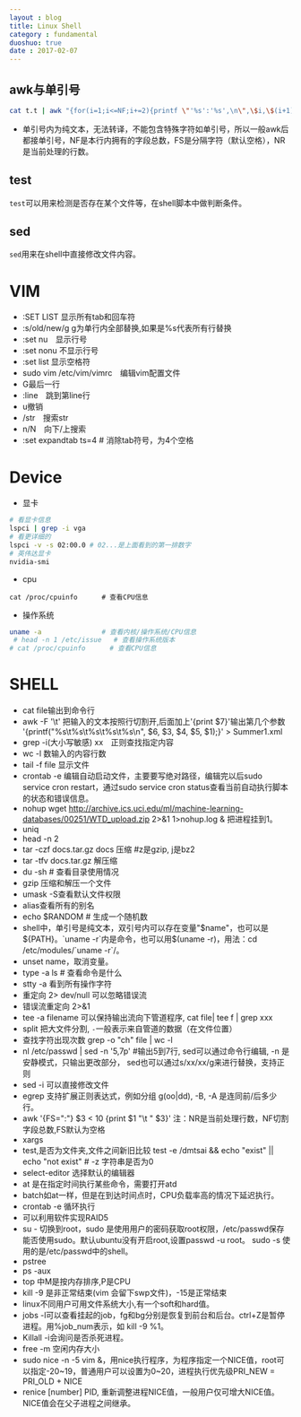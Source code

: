 ```yaml
---
layout : blog
title: Linux Shell
category : fundamental
duoshuo: true
date : 2017-02-07
---
```


## awk与单引号
```bash
cat t.t | awk "{for(i=1;i<=NF;i+=2){printf \"'%s':'%s',\n\",\$i,\$(i+1)}}"
```
* 单引号内为纯文本，无法转译，不能包含特殊字符如单引号，所以一般awk后都接单引号，NF是本行内拥有的字段总数，FS是分隔字符（默认空格），NR是当前处理的行数。

## test
`test`可以用来检测是否存在某个文件等，在shell脚本中做判断条件。

## sed
`sed`用来在shell中直接修改文件内容。

# VIM
* :SET LIST 显示所有tab和回车符
* :s/old/new/g g为单行内全部替换,如果是%s代表所有行替换
* :set nu　显示行号
* :set nonu 不显示行号
* :set list 显示空格符
* sudo vim /etc/vim/vimrc　编辑vim配置文件
* G最后一行
* :line　跳到第line行
* u撤销
* /str　搜索str
* n/N　向下/上搜索
* :set expandtab ts=4 # 消除tab符号，为4个空格

# Device
* 显卡
```bash
# 看显卡信息
lspci | grep -i vga
# 看更详细的
lspci -v -s 02:00.0 # 02...是上面看到的第一排数字
# 英伟达显卡
nvidia-smi
```
* cpu
```
cat /proc/cpuinfo      # 查看CPU信息
```
* 操作系统
```bash
uname -a               # 查看内核/操作系统/CPU信息
 # head -n 1 /etc/issue   # 查看操作系统版本 
# cat /proc/cpuinfo      # 查看CPU信息
```

# SHELL
* cat file输出到命令行
* awk -F '\t' 把输入的文本按照行切割开,后面加上'{print $7}'输出第几个参数
 '{printf("%s\t%s\t%s\t%s\t%s\n", $6, $3, $4, $5, $1);}' > Summer1.xml
* grep -i(大小写敏感) xx　正则查找指定内容
* wc -l 数输入的内容行数
* tail -f file 显示文件
* crontab -e 编辑自动启动文件，主要要写绝对路径，编辑完以后sudo service cron restart，通过sudo service cron status查看当前自动执行脚本的状态和错误信息。
* nohup wget http://archive.ics.uci.edu/ml/machine-learning-databases/00251/WTD_upload.zip 2>&1 1>nohup.log & 把进程挂到1。
* uniq
* head -n 2
* tar -czf docs.tar.gz docs 压缩 #z是gzip, j是bz2
* tar -tfv docs.tar.gz 解压缩
* du -sh # 查看目录使用情况
* gzip 压缩和解压一个文件
* umask -S查看默认文件权限
* alias查看所有的别名
* echo $RANDOM # 生成一个随机数
* shell中，单引号是纯文本，双引号内可以存在变量"$name"，也可以是${PATH}。\`uname -r\`内是命令，也可以用$(uname -r)，用法：cd /etc/modules/\`uname -r\`/。
* unset name，取消变量。
* type -a ls # 查看命令是什么
* stty -a 看到所有操作字符
* 重定向 2> dev/null 可以忽略错误流
* 错误流重定向 2>&1
* tee -a filename 可以保持输出流向下管道程序, cat file| tee f | grep xxx
* split 把大文件分割, `-`一般表示来自管道的数据（在文件位置）
* 查找字符出现次数 grep -o "ch" file | wc -l
* nl /etc/passwd | sed -n '5,7p'  #输出5到7行, sed可以通过命令行编辑, -n 是安静模式，只输出更改部分， sed也可以通过s/xx/xx/g来进行替换，支持正则
* sed -i 可以直接修改文件
* egrep 支持扩展正则表达式，例如分组 g(oo|dd), -B, -A 是连同前/后多少行。
* awk '{FS=":"} $3 < 10 {print $1 "\t " $3}'
注：NR是当前处理行数，NF切割字段总数,FS默认为空格
* xargs
* test,是否为文件夹,文件之间新旧比较
test -e /dmtsai && echo "exist" || echo "not exist"   # -z 字符串是否为0
* select-editor 选择默认的编辑器
* at 是在指定时间执行某些命令，需要打开atd
* batch如at一样，但是在到达时间点时，CPU负载率高的情况下延迟执行。
* crontab -e 循环执行
* 可以利用软件实现RAID5
* su - 切换到root，sudo 是使用用户的密码获取root权限，/etc/passwd保存能否使用sudo。默认ubuntu没有开启root,设置passwd -u root。 sudo -s 使用的是/etc/passwd中的shell。
* pstree
* ps -aux
* top 中M是按内存排序,P是CPU
* kill -9 是非正常结束(vim 会留下swp文件)，-15是正常结束
* linux不同用户可用文件系统大小,有一个soft和hard值。
* jobs -l可以查看挂起的job，fg和bg分别是恢复到前台和后台。ctrl+Z是暂停进程。用%job_num表示，如 kill -9 %1。
* Killall -i会询问是否杀死进程。
* free -m 空闲内存大小
* sudo nice -n -5 vim &，用nice执行程序，为程序指定一个NICE值，root可以指定-20~19，普通用户可以设置为0~20，进程执行优先级PRI_NEW = PRI_OLD + NICE
* renice [number] PID, 重新调整进程NICE值，一般用户仅可增大NICE值。NICE值会在父子进程之间继承。
